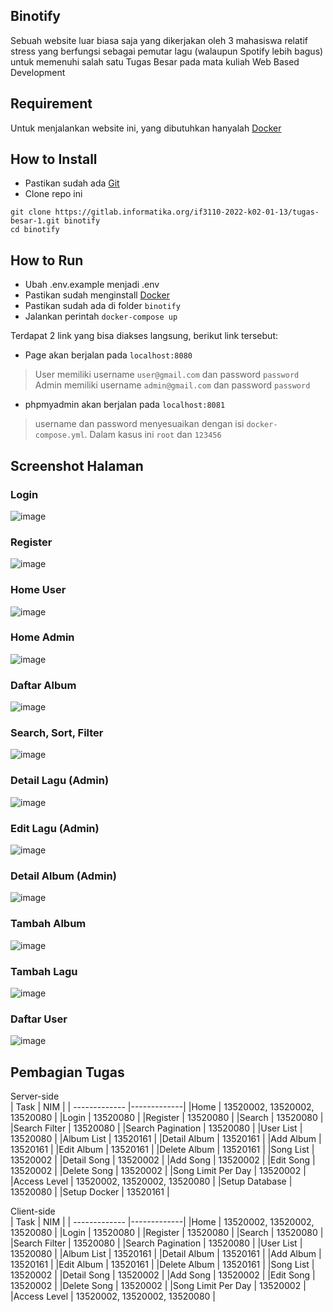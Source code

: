  ## Binotify
Sebuah website luar biasa saja yang dikerjakan oleh 3 mahasiswa relatif stress yang berfungsi sebagai pemutar lagu (walaupun Spotify lebih bagus) untuk memenuhi salah satu Tugas Besar pada mata kuliah Web Based Development

## Requirement
Untuk menjalankan website ini, yang dibutuhkan hanyalah [Docker](https://docs.docker.com/desktop/)

## How to Install
- Pastikan sudah ada [Git](https://git-scm.com/)
- Clone repo ini
```
git clone https://gitlab.informatika.org/if3110-2022-k02-01-13/tugas-besar-1.git binotify
cd binotify
```

## How to Run
- Ubah .env.example menjadi .env
- Pastikan sudah menginstall [Docker](https://docs.docker.com/desktop/)
- Pastikan sudah ada di folder `binotify`
- Jalankan perintah `docker-compose up`

Terdapat 2 link yang bisa diakses langsung, berikut link tersebut:
- Page akan berjalan pada `localhost:8080`
> User memiliki username `user@gmail.com` dan password `password`
> Admin memiliki username `admin@gmail.com` dan password `password`

- phpmyadmin akan berjalan pada `localhost:8081`
> username dan password menyesuaikan dengan isi `docker-compose.yml`. Dalam kasus ini `root` dan `123456`

## Screenshot Halaman
### Login
![image](https://user-images.githubusercontent.com/69589003/198531250-3613336d-bcac-4c06-9762-942d888df272.png)
### Register
![image](https://user-images.githubusercontent.com/69589003/198531415-976809a2-ba78-44a1-80d7-f442b34ab488.png)
### Home User
![image](https://user-images.githubusercontent.com/69589003/198531586-6ccd201f-b268-460a-8d7c-ef733262e76b.png)
### Home Admin
![image](https://user-images.githubusercontent.com/69589003/198531702-c89752b8-38aa-472b-b992-de6f5b813ab1.png)
### Daftar Album
![image](https://user-images.githubusercontent.com/69589003/198531799-bd727b3b-f769-4783-8d94-c0387ffc3858.png)
### Search, Sort, Filter
![image](https://user-images.githubusercontent.com/69589003/198531917-0a1a7945-23db-4147-aefd-5ec407ebfd7a.png)
### Detail Lagu (Admin)
![image](https://user-images.githubusercontent.com/69589003/198532037-7543b788-a82f-48bd-a439-6fa506edb0c5.png)
### Edit Lagu (Admin)
![image](https://user-images.githubusercontent.com/69589003/198532614-7d61d2c5-37d2-4c6d-a64e-cb2a7ca52bda.png)
### Detail Album (Admin)
![image](https://user-images.githubusercontent.com/69589003/198532759-62c5ac09-6d39-4ed0-8c53-13ff070c4b85.png)
### Tambah Album
![image](https://user-images.githubusercontent.com/69589003/198532847-5217718a-2c63-4b14-b3b5-22bbf77f488f.png)
### Tambah Lagu
![image](https://user-images.githubusercontent.com/69589003/198532922-9ca64d17-9a7e-4ae3-a6b0-ba0f231f12fe.png)
### Daftar User
![image](https://user-images.githubusercontent.com/69589003/198533069-2075c076-742a-4869-945c-93c5ddcd934d.png)


## Pembagian Tugas 
Server-side  
| Task        | NIM           |
| ------------- |-------------|
|Home            | 13520002, 13520002, 13520080  |
|Login           | 13520080  |
|Register        | 13520080  |
|Search          | 13520080  |
|Search Filter   | 13520080  |
|Search Pagination   | 13520080  |
|User List       | 13520080  |
|Album List      | 13520161  |
|Detail Album    | 13520161  |
|Add Album    | 13520161  |
|Edit Album      | 13520161  |
|Delete Album    | 13520161  |
|Song List       | 13520002  |
|Detail Song     | 13520002  |
|Add Song     | 13520002  |
|Edit Song       | 13520002  |
|Delete Song     | 13520002  |
|Song Limit Per Day | 13520002  |
|Access Level | 13520002, 13520002, 13520080  |
|Setup Database           | 13520080  |
|Setup Docker    | 13520161  |
  
Client-side  
| Task        | NIM           |
| ------------- |-------------|
|Home            | 13520002, 13520002, 13520080  |
|Login           | 13520080  |
|Register        | 13520080  |
|Search          | 13520080  |
|Search Filter   | 13520080  |
|Search Pagination   | 13520080  |
|User List       | 13520080  |
|Album List      | 13520161  |
|Detail Album    | 13520161  |
|Add Album    | 13520161  |
|Edit Album      | 13520161  |
|Delete Album    | 13520161  |
|Song List       | 13520002  |
|Detail Song     | 13520002  |
|Add Song     | 13520002  |
|Edit Song       | 13520002  |
|Delete Song     | 13520002  |
|Song Limit Per Day | 13520002  |
|Access Level | 13520002, 13520002, 13520080  |
